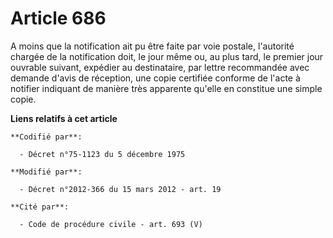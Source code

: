 # Article 686

A moins que la notification ait pu être faite par voie postale, l'autorité chargée de la notification doit, le jour même ou,
au plus tard, le premier jour ouvrable suivant, expédier au destinataire, par lettre recommandée avec demande d'avis de
réception, une copie certifiée conforme de l'acte à notifier indiquant de manière très apparente qu'elle en constitue une
simple copie.

**Liens relatifs à cet article**

	**Codifié par**:

	  - Décret n°75-1123 du 5 décembre 1975

	**Modifié par**:

	  - Décret n°2012-366 du 15 mars 2012 - art. 19

	**Cité par**:

	  - Code de procédure civile - art. 693 (V)
